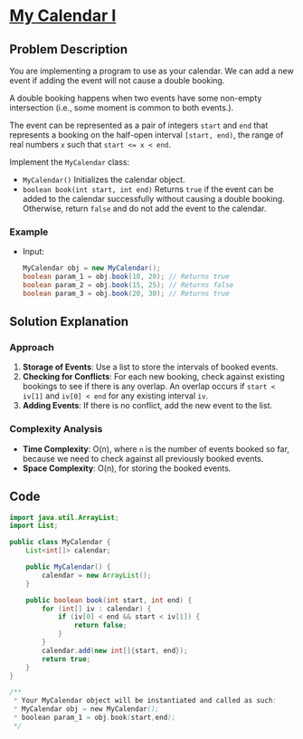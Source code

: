 
# [My Calendar I](https://leetcode.com/problems/my-calendar-i/description/?envType=daily-question&envId=2024-09-26)

## Problem Description
You are implementing a program to use as your calendar. We can add a new event if adding the event will not cause a double booking.

A double booking happens when two events have some non-empty intersection (i.e., some moment is common to both events.).

The event can be represented as a pair of integers `start` and `end` that represents a booking on the half-open interval `[start, end)`, the range of real numbers `x` such that `start <= x < end`.

Implement the `MyCalendar` class:

- `MyCalendar()` Initializes the calendar object.
- `boolean book(int start, int end)` Returns `true` if the event can be added to the calendar successfully without causing a double booking. Otherwise, return `false` and do not add the event to the calendar.

### Example
- Input:
  ```java
  MyCalendar obj = new MyCalendar();
  boolean param_1 = obj.book(10, 20); // Returns true
  boolean param_2 = obj.book(15, 25); // Returns false
  boolean param_3 = obj.book(20, 30); // Returns true
  ```

## Solution Explanation

### Approach
1. **Storage of Events**: Use a list to store the intervals of booked events.
2. **Checking for Conflicts**: For each new booking, check against existing bookings to see if there is any overlap. An overlap occurs if `start < iv[1]` and `iv[0] < end` for any existing interval `iv`.
3. **Adding Events**: If there is no conflict, add the new event to the list.

### Complexity Analysis
- **Time Complexity**: O(n), where `n` is the number of events booked so far, because we need to check against all previously booked events.
- **Space Complexity**: O(n), for storing the booked events.

## Code
```java
import java.util.ArrayList;
import List;

public class MyCalendar {
    List<int[]> calendar;

    public MyCalendar() {
        calendar = new ArrayList();
    }

    public boolean book(int start, int end) {
        for (int[] iv : calendar) {
            if (iv[0] < end && start < iv[1]) {
                return false;
            }
        }
        calendar.add(new int[]{start, end});
        return true;
    }
}

/**
 * Your MyCalendar object will be instantiated and called as such:
 * MyCalendar obj = new MyCalendar();
 * boolean param_1 = obj.book(start,end);
 */
```
